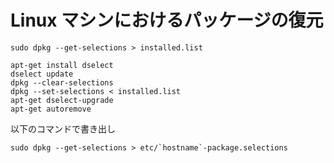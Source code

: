 # Linux マシンにおけるパッケージの復元

```
sudo dpkg --get-selections > installed.list
```

```
apt-get install dselect
dselect update
dpkg --clear-selections
dpkg --set-selections < installed.list
apt-get dselect-upgrade
apt-get autoremove
```

以下のコマンドで書き出し 

```
sudo dpkg --get-selections > etc/`hostname`-package.selections
```
